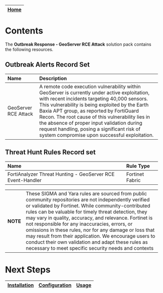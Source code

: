 | [Home](../README.md) |
 | -------------------------------------------- |

# Contents

The **Outbreak Response - GeoServer RCE Attack** solution pack contains the following resources.

## Outbreak Alerts Record Set

| Name | Description |
|:-------------------------|:------------------|
| GeoServer RCE Attack | A remote code execution vulnerability within GeoServer is currently under active exploitation, with recent incidents targeting 40,000 sensors. This vulnerability is being exploited by the Earth Baxia APT group, as reported by FortiGuard Recon. The root cause of this vulnerability lies in the absence of proper input validation during request handling, posing a significant risk of system compromise upon successful exploitation. |

## Threat Hunt Rules Record set

| Name | Rule Type |
|:-------------------------|:------------------|
| FortiAnalyzer Threat Hunting - GeoServer RCE Event-Handler | Fortinet Fabric |


 <table><th>NOTE</th><td>These SIGMA and Yara rules are sourced from public community repositories are not independently verified or validated by Fortinet. While community-contributed rules can be valuable for timely threat detection, they may vary in quality, accuracy, and relevance. Fortinet is not responsible for any inaccuracies, errors, or omissions in these rules, nor for any damage or loss that may result from their application. We encourage users to conduct their own validation and adapt these rules as necessary to meet specific security needs and contexts</td></table> 

# Next Steps
| [Installation](./setup.md#installation) | [Configuration](./setup.md#configuration) | [Usage](./usage.md) |
| ----------------------------------------- | ------------------------------------------- | --------------------- |